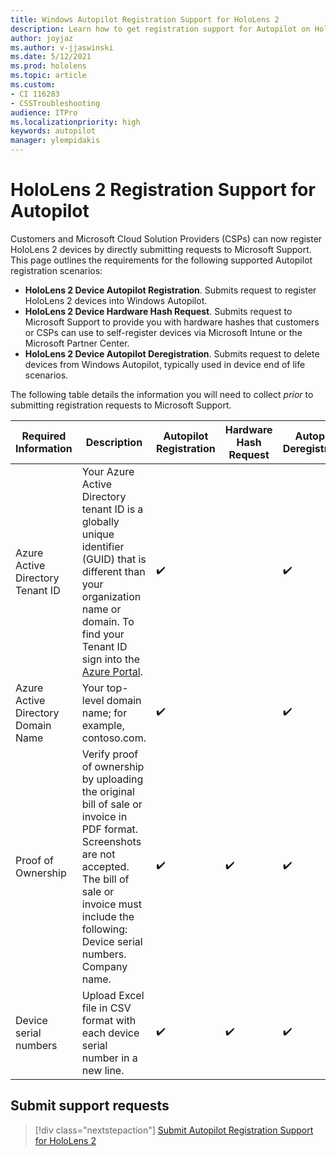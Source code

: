 ```yaml
---
title: Windows Autopilot Registration Support for HoloLens 2
description: Learn how to get registration support for Autopilot on HoloLens 2 devices.
author: joyjaz
ms.author: v-jjaswinski
ms.date: 5/12/2021
ms.prod: hololens
ms.topic: article
ms.custom: 
- CI 116283
- CSSTroubleshooting
audience: ITPro
ms.localizationpriority: high
keywords: autopilot
manager: ylempidakis
---
```

# HoloLens 2 Registration Support for Autopilot

Customers and Microsoft Cloud Solution Providers (CSPs) can now register HoloLens 2 devices by directly submitting requests to Microsoft Support. This page outlines the requirements for the following supported Autopilot registration scenarios:

- **HoloLens 2 Device Autopilot Registration**. Submits request to register HoloLens 2 devices into Windows Autopilot.
- **HoloLens 2 Device Hardware Hash Request**. Submits request to Microsoft Support to provide you with hardware hashes that customers or CSPs can use to self-register devices via Microsoft Intune or the Microsoft Partner Center.
- **HoloLens 2 Device Autopilot Deregistration**. Submits request to delete devices from Windows Autopilot, typically used in device end of life scenarios.

The following table details the information you will need to collect *prior* to submitting registration requests to Microsoft Support.

| Required Information | Description | Autopilot Registration  | Hardware Hash Request | Autopilot Deregistration |
------------|-------------------------------|--------------------------------------------------|------------------------------|--------------------------------|
|  Azure Active Directory Tenant ID    |    Your Azure Active Directory tenant ID is a globally unique identifier (GUID) that is different than your organization name or domain.    To find your Tenant ID sign into the [Azure Portal](https://portal.azure.com/#blade/Microsoft_AAD_IAM/ActiveDirectoryMenuBlade/Properties).    |     ✔️                         |                              |                         ✔️                        |
|  Azure Active Directory Domain Name    |   Your top-level domain name; for example, contoso.com.    |     ✔️                         |                              |                         ✔️                        |
|  Proof of Ownership    |   Verify proof of ownership by uploading the original bill of sale or invoice in PDF format. Screenshots are not accepted. The bill of sale or invoice must include the following: Device serial numbers. Company name.     |     ✔️                         |              ✔️                |                         ✔️                        |
|  Device serial numbers    |   Upload Excel file in CSV format with each device serial number in a new line.     |     ✔️                         |              ✔️                |                         ✔️                        |

## Submit support requests

> [!div class="nextstepaction"]
> [Submit Autopilot Registration Support for HoloLens 2](https://prod.support.services.microsoft.com/supportrequestform/0d8bf192-cab7-6d39-143d-5a17840b9f5f)